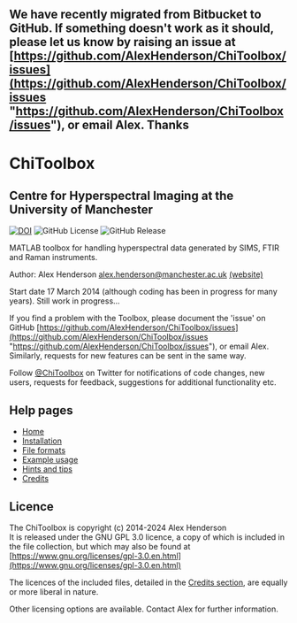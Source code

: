 ## We have recently migrated from Bitbucket to GitHub. If something doesn't work as it should, please let us know by raising an issue at [https://github.com/AlexHenderson/ChiToolbox/issues](https://github.com/AlexHenderson/ChiToolbox/issues "https://github.com/AlexHenderson/ChiToolbox/issues"), or email Alex. Thanks ##



# ChiToolbox #

## Centre for Hyperspectral Imaging at the University of Manchester ##  
[![DOI](https://zenodo.org/badge/754216941.svg)](https://zenodo.org/doi/10.5281/zenodo.10632643)
![GitHub License](https://img.shields.io/github/license/AlexHenderson/ChiToolbox)
![GitHub Release](https://img.shields.io/github/v/release/AlexHenderson/ChiToolbox)

MATLAB toolbox for handling hyperspectral data generated by SIMS, FTIR and Raman instruments.

Author: Alex Henderson <alex.henderson@manchester.ac.uk> [(website)](http://alexhenderson.info/)

Start date 17 March 2014 (although coding has been in progress for many years). Still work in progress...

If you find a problem with the Toolbox, please document the 'issue' on GitHub [https://github.com/AlexHenderson/ChiToolbox/issues](https://github.com/AlexHenderson/ChiToolbox/issues "https://github.com/AlexHenderson/ChiToolbox/issues"), or email Alex. 
Similarly, requests for new features can be sent in the same way. 

Follow [@ChiToolbox](https://twitter.com/ChiToolbox) on Twitter for notifications of code changes, new users, requests for feedback, suggestions for additional functionality etc. 

## Help pages

- [Home](https://github.com/AlexHenderson/ChiToolbox/wiki/Home)
- [Installation](https://github.com/AlexHenderson/ChiToolbox/wiki/Installation)
- [File formats](https://github.com/AlexHenderson/ChiToolbox/wiki/File-formats)
- [Example usage](https://github.com/AlexHenderson/ChiToolbox/wiki/Examples)
- [Hints and tips](https://github.com/AlexHenderson/ChiToolbox/wiki/Hints-and-tips)
- [Credits](https://github.com/AlexHenderson/ChiToolbox/wiki/Credits)

## Licence
The ChiToolbox is copyright (c) 2014-2024 Alex Henderson   
It is released under the GNU GPL 3.0 licence, a copy of which is included in the file collection, but which may also be found at [https://www.gnu.org/licenses/gpl-3.0.en.html](https://www.gnu.org/licenses/gpl-3.0.en.html)

The licences of the included files, detailed in the [Credits section](Credits.md), are equally or more liberal in nature.  

Other licensing options are available. Contact Alex for further information. 
 